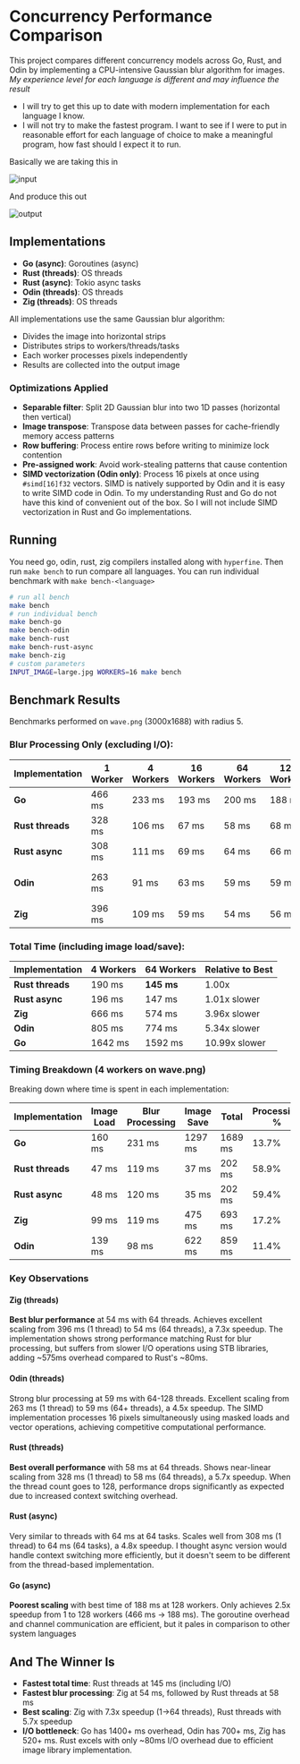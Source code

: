# Concurrency Performance Comparison

This project compares different concurrency models across Go, Rust, and Odin by implementing a CPU-intensive Gaussian blur algorithm for images. *My experience level for each language is different and may influence the result*

- I will try to get this up to date with modern implementation for each language I know.
- I will not try to make the fastest program. I want to see if I were to put in reasonable effort for each language of choice to make a meaningful program, how fast should I expect it to run.

Basically we are taking this in

![input](input.png)

And produce this out

![output](output.png)

## Implementations

- **Go (async)**: Goroutines (async)
- **Rust (threads)**: OS threads
- **Rust (async)**: Tokio async tasks
- **Odin (threads)**: OS threads
- **Zig (threads)**: OS threads

All implementations use the same Gaussian blur algorithm:
- Divides the image into horizontal strips
- Distributes strips to workers/threads/tasks
- Each worker processes pixels independently
- Results are collected into the output image

### Optimizations Applied

- **Separable filter**: Split 2D Gaussian blur into two 1D passes (horizontal then vertical)
- **Image transpose**: Transpose data between passes for cache-friendly memory access patterns
- **Row buffering**: Process entire rows before writing to minimize lock contention
- **Pre-assigned work**: Avoid work-stealing patterns that cause contention
- **SIMD vectorization (Odin only)**: Process 16 pixels at once using `#simd[16]f32` vectors. SIMD is natively supported by Odin and it is easy to write SIMD code in Odin. To my understanding Rust and Go do not have this kind of convenient out of the box. So I will not include SIMD vectorization in Rust and Go implementations.

## Running

You need go, odin, rust, zig compilers installed along with `hyperfine`. Then run `make bench` to run compare all languages. You can run individual benchmark with `make bench-<language>`
```bash
# run all bench
make bench
# run individual bench
make bench-go
make bench-odin
make bench-rust
make bench-rust-async
make bench-zig
# custom parameters
INPUT_IMAGE=large.jpg WORKERS=16 make bench
```

## Benchmark Results

Benchmarks performed on `wave.png` (3000x1688) with radius 5.

### Blur Processing Only (excluding I/O):

| Implementation | 1 Worker | 4 Workers | 16 Workers | 64 Workers | 128 Workers | Best Performance |
|---------------|----------|-----------|------------|------------|-------------|------------------|
| **Go** | 466 ms | 233 ms | 193 ms | 200 ms | 188 ms | 188 ms @ 128 workers |
| **Rust threads** | 328 ms | 106 ms | 67 ms | 58 ms | 68 ms | 58 ms @ 64 workers |
| **Rust async** | 308 ms | 111 ms | 69 ms | 64 ms | 66 ms | 64 ms @ 64 workers |
| **Odin** | 263 ms | 91 ms | 63 ms | 59 ms | 59 ms | 59 ms @ 64-128 workers |
| **Zig** | 396 ms | 109 ms | 59 ms | 54 ms | 56 ms | 54 ms @ 64 workers |

### Total Time (including image load/save):

| Implementation | 4 Workers | 64 Workers | Relative to Best |
|----------------|-----------|------------|------------------|
| **Rust threads** | 190 ms | **145 ms** | 1.00x |
| **Rust async** | 196 ms | 147 ms | 1.01x slower |
| **Zig** | 666 ms | 574 ms | 3.96x slower |
| **Odin** | 805 ms | 774 ms | 5.34x slower |
| **Go** | 1642 ms | 1592 ms | 10.99x slower |

### Timing Breakdown (4 workers on wave.png)

Breaking down where time is spent in each implementation:

| Implementation | Image Load | Blur Processing | Image Save | Total | Processing % |
|----------------|------------|-----------------|------------|-------|--------------|
| **Go** | 160 ms | 231 ms | 1297 ms | 1689 ms | 13.7% |
| **Rust threads** | 47 ms | 119 ms | 37 ms | 202 ms | 58.9% |
| **Rust async** | 48 ms | 120 ms | 35 ms | 202 ms | 59.4% |
| **Zig** | 99 ms | 119 ms | 475 ms | 693 ms | 17.2% |
| **Odin** | 139 ms | 98 ms | 622 ms | 859 ms | 11.4% |

### Key Observations

#### Zig (threads)
**Best blur performance** at 54 ms with 64 threads. Achieves excellent scaling from 396 ms (1 thread) to 54 ms (64 threads), a 7.3x speedup. The implementation shows strong performance matching Rust for blur processing, but suffers from slower I/O operations using STB libraries, adding ~575ms overhead compared to Rust's ~80ms.

#### Odin (threads)
Strong blur processing at 59 ms with 64-128 threads. Excellent scaling from 263 ms (1 thread) to 59 ms (64+ threads), a 4.5x speedup. The SIMD implementation processes 16 pixels simultaneously using masked loads and vector operations, achieving competitive computational performance.

#### Rust (threads)
**Best overall performance** with 58 ms at 64 threads. Shows near-linear scaling from 328 ms (1 thread) to 58 ms (64 threads), a 5.7x speedup. When the thread count goes to 128, performance drops significantly as expected due to increased context switching overhead.

#### Rust (async)
Very similar to threads with 64 ms at 64 tasks. Scales well from 308 ms (1 thread) to 64 ms (64 tasks), a 4.8x speedup. I thought async version would handle context switching more efficiently, but it doesn't seem to be different from the thread-based implementation.

#### Go (async)
**Poorest scaling** with best time of 188 ms at 128 workers. Only achieves 2.5x speedup from 1 to 128 workers (466 ms → 188 ms). The goroutine overhead and channel communication are efficient, but it pales in comparison to other system languages

## And The Winner Is

- **Fastest total time**: Rust threads at 145 ms (including I/O)
- **Fastest blur processing**: Zig at 54 ms, followed by Rust threads at 58 ms
- **Best scaling**: Zig with 7.3x speedup (1→64 threads), Rust threads with 5.7x speedup
- **I/O bottleneck**: Go has 1400+ ms overhead, Odin has 700+ ms, Zig has 520+ ms. Rust excels with only ~80ms I/O overhead due to efficient image library implementation.
